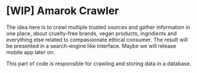 # [WIP] Amarok Crawler

The idea here is to crawl multiple trusted sources and gather information in one place, about cruelty-free brands, vegan products, ingridients and everything else related to compassionate ethical consumer. The result will be presented in a search-engine like interface. Maybe we will release mobile app later on.

This part of code is responsible for crawling and storing data in a database.
